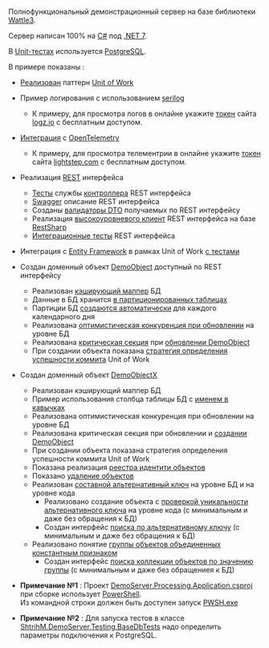 Полнофункциональный демонстрационный сервер на базе библиотеки [Wattle3](https://github.com/KlestovAlexej/Wattle3.Examples).

Сервер написан 100% на [C#](https://ru.wikipedia.org/wiki/C_Sharp) под [.NET 7](https://devblogs.microsoft.com/dotnet/announcing-dotnet-7/).

В [Unit-тестах](https://nunit.org/) используется [PostgreSQL](https://www.postgresql.org/).

В примере показаны :

- [Реализован](src/DemoServer.Processing.Model/Implements/UnitOfWork.cs) паттерн [Unit of Work](https://martinfowler.com/eaaCatalog/unitOfWork.html)
- Пример логирования с использованием [serilog](https://serilog.net/)
	- К примеру, для просмотра логов в онлайне укажите [токен](https://github.com/KlestovAlexej/Wattle3.DemoServer/blob/76abbcacc47f599b4731c22b0acb9f201e2efc32/src/DemoServer.Processing.Application/appsettings.json#L36) сайта [logz.io](https://logz.io/) с бесплатным доступом.
- [Интеграция](src/DemoServer.Processing.Model/Implements/Metrics.cs) с [OpenTelemetry](https://opentelemetry.io/)
	- К примеру, для просмотра телементрии в онлайне укажите [токен](https://github.com/KlestovAlexej/Wattle3.DemoServer/blob/59b7edeb70966acca443b4a8c4afc3fb133d688e/src/DemoServer.Processing.Application/Program.cs#L89) сайта [lightstep.com](https://app.lightstep.com/signin?redirect=%2F) с бесплатным доступом.
- Реализация [REST](https://learn.microsoft.com/ru-ru/aspnet/core/tutorials/first-web-api?view=aspnetcore-7.0&tabs=visual-studio) интерфейса
	- [Тесты](tests/DemoServer.Processing.Tests.Model/TestsDemoObjectControllerService.cs) службы [контроллера](src/DemoServer.Processing.Api/DemoObjectController.cs) REST интерфейса
	- [Swagger](https://learn.microsoft.com/ru-ru/aspnet/core/tutorials/getting-started-with-swashbuckle?view=aspnetcore-7.0&tabs=visual-studio) описание REST интерфейса
	- Созданы [валидаторы DTO](src/DemoServer.Processing.Api/Validators/WebApplicationBuilderExtensions.cs) получаемых по REST интерфейсу
	- Реализация [высокоуровневого клиент](src/DemoServer.Processing.Api.Clients/ProcessingClient.cs) REST интерфейса на базе [RestSharp](https://restsharp.dev/)
	- [Интеграционные тесты](tests/DemoServer.Processing.Tests.Application/TestsApiServer.cs) REST интерфейса
- Интеграция с [Entity Framework](https://learn.microsoft.com/ru-ru/ef/core/get-started/overview/first-app?tabs=netcore-cli) в рамках Unit of Work [c тестами](tests/DemoServer.Processing.Tests.Model/TestsUnitOfWork.cs)

- Создан доменный объект [DemoObject](src/DemoServer.Processing.Model/DomainObjects/DemoObject/DomainObjectDemoObject.cs) доступный по REST интерфейсу
	- Реализован [кэширующий маппер](https://github.com/KlestovAlexej/Wattle3.DemoServer/blob/061c419225f81fbdecfec4bce193b8e396812456/src/DemoServer.Processing.Common/WellknownDomainObjectFields.cs#L180) БД
	- Данные в БД хранится [в партиционированных таблицах](https://github.com/KlestovAlexej/Wattle3.DemoServer/blob/061c419225f81fbdecfec4bce193b8e396812456/src/DemoServer.Processing.Common/WellknownDomainObjectFields.cs#L181)
	- Партиции БД [создаются автоматически](src/DemoServer.Processing.Model/Implements/PartitionsSponsor.cs) для каждого календарного дня
	- Реализована [оптимистическая конкуренция при обновлении](https://github.com/KlestovAlexej/Wattle3.DemoServer/blob/061c419225f81fbdecfec4bce193b8e396812456/src/DemoServer.Processing.Common/WellknownDomainObjectFields.cs#L183) на уровне БД
	- Реализована [критическая секция](src/DemoServer.Processing.Model/Implements/UnitOfWorkLocks/UnitOfWorkLocksHubTyped.cs) при [обновлении DemoObject](https://github.com/KlestovAlexej/Wattle3.DemoServer/blob/061c419225f81fbdecfec4bce193b8e396812456/src/DemoServer.Processing.Model/DomainObjects/DemoObject/DomainObjectDemoObject.cs#L95)
	- При создании объекта показана [стратегия определения успешности коммита](https://github.com/KlestovAlexej/Wattle3.DemoServer/blob/061c419225f81fbdecfec4bce193b8e396812456/src/DemoServer.Processing.Model/DomainObjects/DemoObject/DomainObjectDemoObject.cs#L152) Unit of Work 

- Создан доменный объект [DemoObjectX](src/DemoServer.Processing.Model/DomainObjects/DemoObject/DomainObjectDemoObject.cs)
	- Реализован кэширующий маппер БД
	- Пример использования столбца таблицы БД с [именем в кавычках](https://github.com/KlestovAlexej/Wattle3.DemoServer/blob/92ca77457c4f495fde82e4202aeaf3bc03067d74/src/DemoServer.Processing.Common/WellknownDomainObjectFields.cs#L280)
	- Реализована оптимистическая конкуренция при обновлении на уровне БД
	- Реализована критическая секция при обновлении и [создании DemoObject](https://github.com/KlestovAlexej/Wattle3.DemoServer/blob/92ca77457c4f495fde82e4202aeaf3bc03067d74/src/DemoServer.Processing.Model/DomainObjects/DemoObjectX/DomainObjectIntergratorDemoObjectX.cs#L44)
	- При создании объекта показана стратегия определения успешности коммита Unit of Work 
	- Показана реализация [реестра идентити объектов](src/DemoServer.Processing.Model/DomainObjects/DemoObjectX/DemoObjectXIdentitiesService.cs)
	- Показано [удаление объектов](https://github.com/KlestovAlexej/Wattle3.DemoServer/blob/92ca77457c4f495fde82e4202aeaf3bc03067d74/src/DemoServer.Processing.Model/DomainObjects/DemoObjectX/DomainObjectDemoObjectX.cs#L141)
	- Реализован [составной альтернативный ключ](https://github.com/KlestovAlexej/Wattle3.DemoServer/blob/92ca77457c4f495fde82e4202aeaf3bc03067d74/src/DemoServer.Processing.Common/WellknownDomainObjectFields.cs#L224C1-L224C1) на уровне БД и на уровне кода
		- Реализовано создание объекта с [проверкой уникальности альтернативного ключа](https://github.com/KlestovAlexej/Wattle3.DemoServer/blob/92ca77457c4f495fde82e4202aeaf3bc03067d74/src/DemoServer.Processing.Model/DomainObjects/DemoObjectX/DomainObjectIntergratorDemoObjectX.cs#L52) на уровне кода (с минимальным и даже без обращения к БД)
		- Создан интерфейс [поиска по альтернативному ключу](https://github.com/KlestovAlexej/Wattle3.DemoServer/blob/92ca77457c4f495fde82e4202aeaf3bc03067d74/src/DemoServer.Processing.Model/DomainObjects/DemoObjectX/DomainObjectRegisterDemoObjectX.cs#L15) (с минимальным и даже без обращения к БД)
	- Реализовано понятие [группы объектов объединенных константным признаком](https://github.com/KlestovAlexej/Wattle3.DemoServer/blob/92ca77457c4f495fde82e4202aeaf3bc03067d74/src/DemoServer.Processing.Common/WellknownDomainObjectFields.cs#L225)
		- Создан интерфейс [поиска коллекции объектов по значению группы](https://github.com/KlestovAlexej/Wattle3.DemoServer/blob/92ca77457c4f495fde82e4202aeaf3bc03067d74/src/DemoServer.Processing.Model/DomainObjects/DemoObjectX/DomainObjectRegisterDemoObjectX.cs#L15) (с минимальным и даже без обращениея к БД)

- **Примечание №1** :
Проект [DemoServer.Processing.Application.csproj](src/DemoServer.Processing.Application/DemoServer.Processing.Application.csproj) при сборке использует [PowerShell](https://learn.microsoft.com/en-us/powershell/scripting/install/installing-powershell?view=powershell-7.3).
<br/>Из командной строки должен быть доступен запуск [PWSH.exe](https://learn.microsoft.com/ru-ru/powershell/module/microsoft.powershell.core/about/about_pwsh?view=powershell-7.3)

- **Примечание №2** :
Для запуска тестов в классе [ShtrihM.DemoServer.Testing.BaseDbTests](src/DemoServer.Testing/BaseDbTests.cs) надо определить параметры подключения к PostgreSQL.
